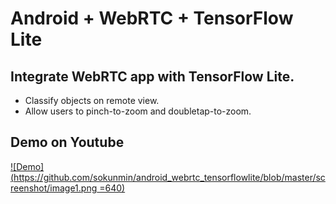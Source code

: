 # Android + WebRTC + TensorFlow Lite

## Integrate WebRTC app with TensorFlow Lite.
* Classify objects on remote view.
* Allow users to pinch-to-zoom and doubletap-to-zoom.

## Demo on Youtube
[![Demo](https://github.com/sokunmin/android_webrtc_tensorflowlite/blob/master/screenshot/image1.png =640)](https://www.youtube.com/watch?v=dcmmvsxVEys)
 
